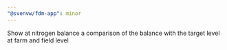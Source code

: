 ```yaml
---
"@svenvw/fdm-app": minor
---
```


Show at nitrogen balance a comparison of the balance with the target level at farm and field level
